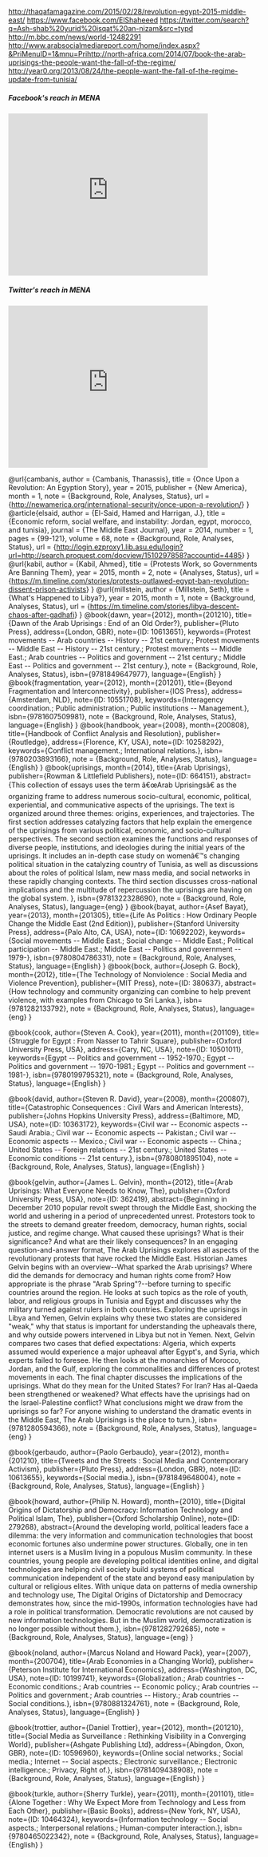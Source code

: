 http://thaqafamagazine.com/2015/02/28/revolution-egypt-2015-middle-east/
https://www.facebook.com/ElShaheeed
https://twitter.com/search?q=Ash-shab%20yurid%20isqat%20an-nizam&src=typd
http://m.bbc.com/news/world-12482291
http://www.arabsocialmediareport.com/home/index.aspx?&PriMenuID=1&mnu=Prihttp://north-africa.com/2014/07/book-the-arab-uprisings-the-people-want-the-fall-of-the-regime/
http://year0.org/2013/08/24/the-people-want-the-fall-of-the-regime-update-from-tunisia/

##### Facebook's reach in MENA
<iframe width="400" height="325" frameborder="0" scrolling="no" marginwidth="0" marginheight="0" src="http://www.google.com/publicdata/embed?ds=z2kg90qa3mgc2e_&amp;ctype=c&amp;strail=false&amp;bcs=d&amp;nselm=s&amp;met_y=facebookpenetration&amp;fdim_y=age_group:15to29&amp;scale_y=lin&amp;ind_y=false&amp;idim=country:EG:LY:TN&amp;ifdim=country&amp;hl=en_US&amp;dl=en_US&amp;ind=false&amp;icfg"></iframe>

##### Twitter's reach in MENA
<iframe width="400" height="325" frameborder="0" scrolling="no" marginwidth="0" marginheight="0" src="https://www.google.com/publicdata/embed?ds=inka2ndrsatap_&amp;ctype=c&amp;strail=false&amp;bcs=d&amp;nselm=s&amp;met_y=TwitterPenetration&amp;scale_y=lin&amp;ind_y=false&amp;idim=country:TN:LY:EG&amp;ifdim=country&amp;hl=en_US&amp;dl=en_US&amp;ind=false&amp;icfg"></iframe>

@url{cambanis,
  author    = {Cambanis, Thanassis},
  title     = {Once Upon a Revolution: An Egyption Story},
  year      = 2015,
  publisher = {New America},
  month     = 1,
  note      = {Background, Role, Analyses, Status},
  url       = {<http://newamerica.org/international-security/once-upon-a-revolution/>}
}
@article{elsaid,
  author  = {El-Said, Hamed and Harrigan, J.},
  title   = {Economic reform, social welfare, and instability: Jordan, egypt, morocco, and tunisia},
  journal = {The Middle East Journal},
  year    = 2014,
  number  = 1,
  pages   = {99-121},
  volume  = 68,
  note    = {Background, Role, Analyses, Status},
  url     = {<http://login.ezproxy1.lib.asu.edu/login?url=http://search.proquest.com/docview/1510297858?accountid=4485>}
}
@url{kabil,
  author    = {Kabil, Ahmed},
  title     = {Protests Work, so Governments Are Banning Them},
  year      = 2015,
  month     = 2,
  note      = {Analyses, Status},
  url       = {<https://m.timeline.com/stories/protests-outlawed-egypt-ban-revolution-dissent-prison-activists>}
}
@url{millstein,
  author    = {Millstein, Seth},
  title     = {What's Happened to Libya?},
  year      = 2015,
  month     = 1,
  note      = {Background, Analyses, Status},
  url       = {<https://m.timeline.com/stories/libya-descent-chaos-after-gadhafi>}
}
@book{dawn,
	year={2012},
	month={201210},
	title={Dawn of the Arab Uprisings : End of an Old Order?},
	publisher={Pluto Press},
	address={London, GBR},
	note={ID: 10613651},
	keywords={Protest movements -- Arab countries -- History -- 21st century.; Protest movements -- Middle East -- History -- 21st century.; Protest movements -- Middle East.; Arab countries -- Politics and government -- 21st century.; Middle East -- Politics and government -- 21st century.},
  note    = {Background, Role, Analyses, Status},
	isbn={9781849647977},
	language={English}
}
@book{fragmentation,
	year={2012},
	month={201201},
	title={Beyond Fragmentation and Interconnectivity},
	publisher={IOS Press},
	address={Amsterdam, NLD},
	note={ID: 10551708},
	keywords={Interagency coordination.; Public administration.; Public institutions -- Management.},
	isbn={9781607509981},
  note    = {Background, Role, Analyses, Status},
	language={English}
}
@book{handbook,
	year={2008},
	month={200808},
	title={Handbook of Conflict Analysis and Resolution},
	publisher={Routledge},
	address={Florence, KY, USA},
	note={ID: 10258292},
	keywords={Conflict management.; International relations.},
	isbn={9780203893166},
  note    = {Background, Role, Analyses, Status},
	language={English}
}
@book{uprisings,
	month={2014},
	title={Arab Uprisings},
	publisher={Rowman & Littlefield Publishers},
	note={ID: 664151},
	abstract={This collection of essays uses the term â€œArab Uprisingsâ€ as the organizing frame to address numerous socio-cultural, economic, political, experiential, and communicative aspects of the uprisings. The text is organized around three themes: origins, experiences, and trajectories. The first section addresses catalyzing factors that help explain the emergence of the uprisings from various political, economic, and socio-cultural perspectives. The second section examines the functions and responses of diverse people, institutions, and ideologies during the initial years of the uprisings. It includes an in-depth case study on womenâ€™s changing political situation in the catalyzing country of Tunisia, as well as discussions about the roles of political Islam, new mass media, and social networks in these rapidly changing contexts. The third section discusses cross-national implications and the multitude of repercussion the uprisings are having on the global system.
 },
	isbn={9781322328690},
  note    = {Background, Role, Analyses, Status},
	language={eng}
}
@book{bayat,
	author={Asef Bayat},
	year={2013},
	month={201305},
	title={Life As Politics : How Ordinary People Change the Middle East (2nd Edition)},
	publisher={Stanford University Press},
	address={Palo Alto, CA, USA},
	note={ID: 10692202},
	keywords={Social movements -- Middle East.; Social change -- Middle East.; Political participation -- Middle East.; Middle East -- Politics and government -- 1979-},
	isbn={9780804786331},
  note    = {Background, Role, Analyses, Status},
	language={English}
}
@book{bock,
	author={Joseph G. Bock},
	month={2012},
	title={The Technology of Nonviolence : Social Media and Violence Prevention},
	publisher={MIT Press},
	note={ID: 380637},
	abstract={How technology and community organizing can combine to help prevent violence, with examples from Chicago to Sri Lanka.},
	isbn={9781282133792},
  note    = {Background, Role, Analyses, Status},
	language={eng}
}

@book{cook,
	author={Steven A. Cook},
	year={2011},
	month={201109},
	title={Struggle for Egypt : From Nasser to Tahrir Square},
	publisher={Oxford University Press, USA},
	address={Cary, NC, USA},
	note={ID: 10501011},
	keywords={Egypt -- Politics and government -- 1952-1970.; Egypt -- Politics and government -- 1970-1981.; Egypt -- Politics and government -- 1981-},
	isbn={9780199795321},
  note    = {Background, Role, Analyses, Status},
	language={English}
}

@book{david,
	author={Steven R. David},
	year={2008},
	month={200807},
	title={Catastrophic Consequences : Civil Wars and American Interests},
	publisher={Johns Hopkins University Press},
	address={Baltimore, MD, USA},
	note={ID: 10363172},
	keywords={Civil war -- Economic aspects -- Saudi Arabia.; Civil war -- Economic aspects -- Pakistan.; Civil war -- Economic aspects -- Mexico.; Civil war -- Economic aspects -- China.; United States -- Foreign relations -- 21st century.; United States -- Economic conditions -- 21st century.},
	isbn={9780801895104},
  note    = {Background, Role, Analyses, Status},
	language={English}
}

@book{gelvin,
	author={James L. Gelvin},
	month={2012},
	title={Arab Uprisings: What Everyone Needs to Know, The},
	publisher={Oxford University Press, USA},
	note={ID: 362419},
	abstract={Beginning in December 2010 popular revolt swept through the Middle East, shocking the world and ushering in a period of unprecedented unrest. Protestors took to the streets to demand greater freedom, democracy, human rights, social justice, and regime change. What caused these uprisings? What is their significance? And what are their likely consequences? In an engaging question-and-answer format, The Arab Uprisings explores all aspects of the revolutionary protests that have rocked the Middle East. Historian James Gelvin begins with an overview--What sparked the Arab uprisings? Where did the demands for democracy and human rights come from? How appropriate is the phrase "Arab Spring"?--before turning to specific countries around the region. He looks at such topics as the role of youth, labor, and religious groups in Tunisia and Egypt and discusses why the military turned against rulers in both countries. Exploring the uprisings in Libya and Yemen, Gelvin explains why these two states are considered "weak," why that status is important for understanding the upheavals there, and why outside powers intervened in Libya but not in Yemen. Next, Gelvin compares two cases that defied expectations: Algeria, which experts assumed would experience a major upheaval after Egypt's, and Syria, which experts failed to foresee. He then looks at the monarchies of Morocco, Jordan, and the Gulf, exploring the commonalities and differences of protest movements in each. The final chapter discusses the implications of the uprisings. What do they mean for the United States? For Iran? Has al-Qaeda been strengthened or weakened? What effects have the uprisings had on the Israel-Palestine conflict? What conclusions might we draw from the uprisings so far? For anyone wishing to understand the dramatic events in the Middle East, The Arab Uprisings is the place to turn.},
	isbn={9781280594366},
  note    = {Background, Role, Analyses, Status},
	language={eng}
}

@book{gerbaudo,
	author={Paolo Gerbaudo},
	year={2012},
	month={201210},
	title={Tweets and the Streets : Social Media and Contemporary Activism},
	publisher={Pluto Press},
	address={London, GBR},
	note={ID: 10613655},
	keywords={Social media.},
	isbn={9781849648004},
  note    = {Background, Role, Analyses, Status},
	language={English}
}

@book{howard,
	author={Philip N. Howard},
	month={2010},
	title={Digital Origins of Dictatorship and Democracy: Information Technology and Political Islam, The},
	publisher={Oxford Scholarship Online},
	note={ID: 279268},
	abstract={Around the developing world, political leaders face a dilemma: the very information and communication technologies that boost economic fortunes also undermine power structures. Globally, one in ten internet users is a Muslim living in a populous Muslim community. In these countries, young people are developing political identities online, and digital technologies are helping civil society build systems of political communication independent of the state and beyond easy manipulation by cultural or religious elites. With unique data on patterns of media ownership and technology use, The Digital Origins of Dictatorship and Democracy demonstrates how, since the mid-1990s, information technologies have had a role in political transformation. Democratic revolutions are not caused by new information technologies. But in the Muslim world, democratization is no longer possible without them.},
	isbn={9781282792685},
  note    = {Background, Role, Analyses, Status},
	language={eng}
}

@book{noland,
	author={Marcus Noland and Howard Pack},
	year={2007},
	month={200704},
	title={Arab Economies in a Changing World},
	publisher={Peterson Institute for International Economics},
	address={Washington, DC, USA},
	note={ID: 10199741},
	keywords={Globalization.; Arab countries -- Economic conditions.; Arab countries -- Economic policy.; Arab countries -- Politics and government.; Arab countries -- History.; Arab countries -- Social conditions.},
	isbn={9780881324761},
  note    = {Background, Role, Analyses, Status},
	language={English}
}

@book{trottier,
	author={Daniel Trottier},
	year={2012},
	month={201210},
	title={Social Media as Surveillance : Rethinking Visibility in a Converging World},
	publisher={Ashgate Publishing Ltd},
	address={Abingdon, Oxon, GBR},
	note={ID: 10596960},
	keywords={Online social networks.; Social media.; Internet -- Social aspects.; Electronic surveillance.; Electronic intelligence.; Privacy, Right of.},
	isbn={9781409438908},
  note    = {Background, Role, Analyses, Status},
	language={English}
}

@book{turkle,
	author={Sherry Turkle},
	year={2011},
	month={201101},
	title={Alone Together : Why We Expect More from Technology and Less from Each Other},
	publisher={Basic Books},
	address={New York, NY, USA},
	note={ID: 10464324},
	keywords={Information technology -- Social aspects.; Interpersonal relations.; Human-computer interaction.},
	isbn={9780465022342},
  note    = {Background, Role, Analyses, Status},
	language={English}
}
<!----------------------------------------------------------------------------------------- Potential Background Sources

Butter, D. (2011). Egypt. In The 2011 annual register: World events 2010. Ann Arbor, MI: ProQuest. Retrieved from <https://login.ezproxy1.lib.asu.edu/login?url=http://literati.credoreference.com/content/entry/pqar/egypt/0>

Bird, J. and Lewis, D. (2012). Libya. In The 2012 annual register: World events 2011. Ann Arbor, MI: ProQuest. Retrieved from <https://login.ezproxy1.lib.asu.edu/login?url=http://literati.credoreference.com/content/entry/pqara/libya/0>

Målfrid Braut-Hegghammer. (2008). Libya's nuclear turnaround: Perspectives from tripoli. The Middle East Journal, 62(1), 55-72. Retrieved from <http://login.ezproxy1.lib.asu.edu/login?url=http://search.proquest.com/docview/218494628?accountid=4485>

Bird, J. (2011). Tunisia. In The 2011 annual register: World events 2010. Ann Arbor, MI: ProQuest. Retrieved from <https://login.ezproxy1.lib.asu.edu/login?url=http://literati.credoreference.com/content/entry/pqar/tunisia/0>

Arab spring. (2013). In The Columbia Encyclopedia. New York, NY: Columbia University Press. Retrieved from <https://login.ezproxy1.lib.asu.edu/login?url=http://literati.credoreference.com/content/entry/columency/arab_spring/0>

Sakr, Rita. (2013). 'Anticipating' the 2011 Arab Uprisings : Revolutionary Literatures and Political Geographies. Palgrave Pivot. Retrieved 8 February 2015, from <http://www.myilibrary.com.ezproxy1.lib.asu.edu?ID=499729>

Gelvin, James L.. (2012). Arab Uprisings: What Everyone Needs to Know, The. Oxford University Press, USA. Retrieved 8 February 2015, from <http://www.myilibrary.com.ezproxy1.lib.asu.edu?ID=362419>
-->

<!----------------------------------------------------------------------------------------------- Potential Role Sources

 Kellner, Douglas. (2012). Media Spectacle and Insurrection, 2011. Bloomsbury Academic USA. Retrieved 8 February 2015, from <http://www.myilibrary.com.ezproxy1.lib.asu.edu?ID=401333>

Castells, M. (2012). Networks of outrage and hope: Social movements in the Internet age. Cambridge, UK: Polity.
-->

<!--------------------------------------------------------------------------------------------- Potential Status Sources

<http://www.aljazeera.com/indepth/opinion/2015/03/museum-attack-tunisia-150319055014149.html>

Chronology: Tunisia. (2012). The Middle East Journal, 66(3), 531-532. Retrieved from <http://login.ezproxy1.lib.asu.edu/login?url=http://search.proquest.com/docview/1046126087?accountid=4485>

Chronology: Libya. (2012). The Middle East Journal, 66(4), 704-705. Retrieved from <http://login.ezproxy1.lib.asu.edu/login?url=http://search.proquest.com/docview/1158171248?accountid=4485>

Chronology: Libya. (2014). The Middle East Journal, 68(1), 137-138. Retrieved from <http://login.ezproxy1.lib.asu.edu/login?url=http://search.proquest.com/docview/1510297877?accountid=4485>

Chronology: Libya. (2014). The Middle East Journal, 68(2), 305-307. Retrieved from <http://login.ezproxy1.lib.asu.edu/login?url=http://search.proquest.com/docview/1546008549?accountid=4485>

Delinda, C. H. (2014). Tunisia: The way forward. The Washington Report on Middle East Affairs, 33(3), 62. Retrieved from <http://login.ezproxy1.lib.asu.edu/login?url=http://search.proquest.com/docview/1526143084?accountid=4485>

Ryan, Yasmine. (2014). Tunisia’s Passage: From the Arab Spring to a democratic transition. The Nation, 3 March 2014, 19-21.

Kabil, A. (2015, February). Protests Work, so Governments Are Banning Them. Retrieved from <https://m.timeline.com/stories/protests-outlawed-egypt-ban-revolution-dissent-prison-activists>

Millstein, S. (2015, January). What’s Happened to Libya? Retrieved from <https://m.timeline.com/stories/libya-descent-chaos-after-gadhafi>

<http://www.usip.org/publications/usip-after-the-arab-spring-rolling-the-sleeves-in-north-africa>
-->

<!------------------------------------------------------------------------------------------ Potential Analyses Sources

Beaumont, P. (2011, February 25). The truth about Twitter, Facebook and the uprisings in the Arab world | World news | The Guardian. Retrieved from <http://www.theguardian.com/world/2011/feb/25/twitter-facebook-uprisings-arab-libya>

Bruns, A., Highfield, T., & Burgess, J. (2013). The Arab Spring and Social Media Audiences. American Behavioral Scientist, 57(7), 871-898. doi: 10.1177/0002764213479374

Ems, L. (2014). Twitter’s place in the tussle: how old power struggles play out on a new stage. Media, Culture & Society, 36(5), 720–731. doi:10.1177/0163443714529070

Everett-Haynes, L. (2014, September 24). How new social movements take root. Retrieved from <http://phys.org/news/2014-09-social-movements-root.html>

Fuchs, C. (2012). Social media, riots, and revolutions. Capital & Class, 36(3), 383-391. doi:10.1177/0309816812453613

Murthy, D. (2011). Twitter: Microphone for the masses? Media Culture Society, 22(5), 779-789. doi:10.1177/0163443711404744

Lynch, Marc. (2014). Arab Uprisings Explained. Columbia University Press. Retrieved 8 February 2015, from <http://www.myilibrary.com.ezproxy1.lib.asu.edu?ID=686256>
-->




<!-------------------------------------------------------------------------------------------------- Read, could be used

@article{georgia-institute-tech,
  contributor   = {Georgia Institute of Technology},
  title         = {Drug war violence in Mexico connected with desensitization in social media},
  journal       = {ScienceDaily},
  year          = 2014,
  month         = 3,
  url           = {<http://www.sciencedaily.com/releases/2014/03/140304154525.htm>}
}
@article{hui,
  author  = {Hui, J.Y.},
  title   = {The Internet in Indonesia Development and Impact of Radical Websites},
  journal = {Studies in Conflict and Terrorism},
  year    = 2010,
  number  = 2,
  pages   = {171-191},
  volume  = 33,
  url     = {<http://dx.doi.org/10.1080/10576100903400605>}
}
@article{kirchner,
  author  = {Kirchner, L},
  title   = {Media as Both Weapon and Defense in the Mexican Drug War},
  journal = {Pacific Standard: The Science of Society},
  year    = 2014,
  month   = 3,
  url     = {<http://www.psmag.com/navigation/health-and-behavior/media-weapon-defense-mexican-drug-war-76243/>}
}
@article{fritsch,
  title     = {Technology and Global Affairs},
  author    = {Fritsch, S},
  year      = {2011},
  journal   = {International Studies Perspectives},
  number    = {12},
  pages     = {27-45}
}
-->
